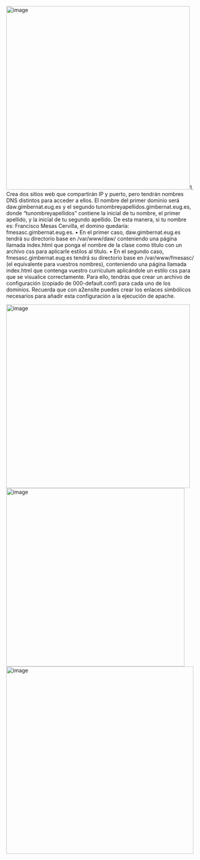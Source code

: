 <img width="490" alt="image" src="https://github.com/lilisanchezz/despliegue-de-aplicaciones-web/assets/144775558/e113130b-c629-4dd3-aaa8-45463b32816e">1. Crea dos sitios web que compartirán IP y puerto, pero tendrán nombres DNS distintos
para acceder a ellos. El nombre del primer dominio será daw.gimbernat.eug.es y el
segundo tunombreyapellidos.gimbernat.eug.es, donde “tunombreyapellidos” contiene
la inicial de tu nombre, el primer apellido, y la inicial de tu segundo apellido. De esta
manera, si tu nombre es: Francisco Mesas Cervilla, el domino quedaría:
fmesasc.gimbernat.eug.es.
• En el primer caso, daw.gimbernat.eug.es tendrá su directorio base en
/var/www/daw/ conteniendo una página llamada index.html que ponga el
nombre de la clase como título con un archivo css para aplicarle estilos al título.
• En el segundo caso, fmesasc.gimbernat.eug.es tendrá su directorio base en
/var/www/fmesasc/ (el equivalente para vuestros nombres), conteniendo una
página llamada index.html que contenga vuestro currículum aplicándole un
estilo css para que se visualice correctamente.
Para ello, tendrás que crear un archivo de configuración (copiado de 000-default.conf)
para cada uno de los dominios. Recuerda que con a2ensite puedes crear los enlaces
simbólicos necesarios para añadir esta configuración a la ejecución de apache.

<img width="490" alt="image" src="https://github.com/lilisanchezz/despliegue-de-aplicaciones-web/assets/144775558/138813a4-f2f3-4b04-bcec-c2f4bd1a2fc7">  
<img width="476" alt="image" src="https://github.com/lilisanchezz/despliegue-de-aplicaciones-web/assets/144775558/994ebf82-3823-4ad9-b8b7-d03d7870074c">

<img width="500" alt="image" src="https://github.com/lilisanchezz/despliegue-de-aplicaciones-web/assets/144775558/3922cb77-560b-4f2e-a2e3-bf71f8b8719a">




